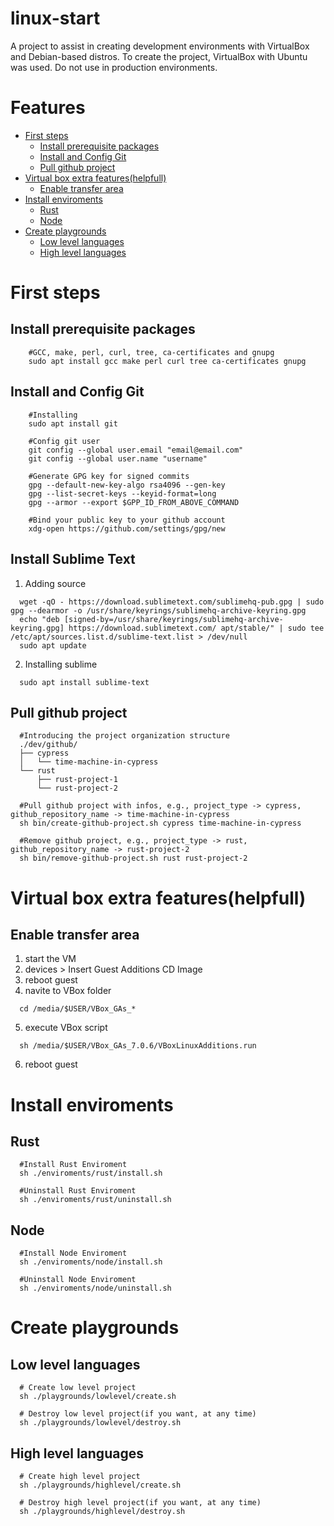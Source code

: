 # linux-start
A project to assist in creating development environments with VirtualBox and Debian-based distros. To create the project, VirtualBox with Ubuntu was used. Do not use in production environments.

# Features <!-- omit in toc -->

- [First steps](#first-steps)
    - [Install prerequisite packages](#install-prerequisite-packages)
    - [Install and Config Git](#install-and-config-git)
    - [Pull github project](#pull-github-project)
- [Virtual box extra features(helpfull)](#virtual-box-extra-features)
    - [Enable transfer area](#enable-transfer-area)
- [Install enviroments](#install-enviroments)
    - [Rust](#rust)
    - [Node](#node)
- [Create playgrounds](#create-playgrounds)
    - [Low level languages](#low-level-languages)
    - [High level languages](#high-level-languages)

# First steps
## Install prerequisite packages
```
    #GCC, make, perl, curl, tree, ca-certificates and gnupg
    sudo apt install gcc make perl curl tree ca-certificates gnupg
```

## Install and Config Git
```
    #Installing
    sudo apt install git
```
```
    #Config git user
    git config --global user.email "email@email.com"
    git config --global user.name "username"
```
```
    #Generate GPG key for signed commits
    gpg --default-new-key-algo rsa4096 --gen-key
    gpg --list-secret-keys --keyid-format=long
    gpg --armor --export $GPP_ID_FROM_ABOVE_COMMAND
```
```
    #Bind your public key to your github account
    xdg-open https://github.com/settings/gpg/new
```

## Install Sublime Text
  1. Adding source 
```
  wget -qO - https://download.sublimetext.com/sublimehq-pub.gpg | sudo gpg --dearmor -o /usr/share/keyrings/sublimehq-archive-keyring.gpg
  echo "deb [signed-by=/usr/share/keyrings/sublimehq-archive-keyring.gpg] https://download.sublimetext.com/ apt/stable/" | sudo tee /etc/apt/sources.list.d/sublime-text.list > /dev/null
  sudo apt update
```
  2. Installing sublime
```
  sudo apt install sublime-text
```

## Pull github project
```
  #Introducing the project organization structure
  ./dev/github/
  ├── cypress
  │   └── time-machine-in-cypress
  └── rust
      ├── rust-project-1
      └── rust-project-2
```
```
  #Pull github project with infos, e.g., project_type -> cypress, github_repository_name -> time-machine-in-cypress
  sh bin/create-github-project.sh cypress time-machine-in-cypress
```
```
  #Remove github project, e.g., project_type -> rust, github_repository_name -> rust-project-2
  sh bin/remove-github-project.sh rust rust-project-2
```

# Virtual box extra features(helpfull)
## Enable transfer area
  1. start the VM
  2. devices > Insert Guest Additions CD Image
  3. reboot guest
  4. navite to VBox folder
```
  cd /media/$USER/VBox_GAs_*
```
  5. execute VBox script
```
  sh /media/$USER/VBox_GAs_7.0.6/VBoxLinuxAdditions.run
```
  6. reboot guest


# Install enviroments
## Rust
```
  #Install Rust Enviroment
  sh ./enviroments/rust/install.sh

  #Uninstall Rust Enviroment
  sh ./enviroments/rust/uninstall.sh
```

## Node
```
  #Install Node Enviroment
  sh ./enviroments/node/install.sh

  #Uninstall Node Enviroment
  sh ./enviroments/node/uninstall.sh
```


# Create playgrounds
## Low level languages
```
  # Create low level project
  sh ./playgrounds/lowlevel/create.sh
```
```
  # Destroy low level project(if you want, at any time)
  sh ./playgrounds/lowlevel/destroy.sh
```

## High level languages
```
  # Create high level project
  sh ./playgrounds/highlevel/create.sh
```
```
  # Destroy high level project(if you want, at any time)
  sh ./playgrounds/highlevel/destroy.sh
```

